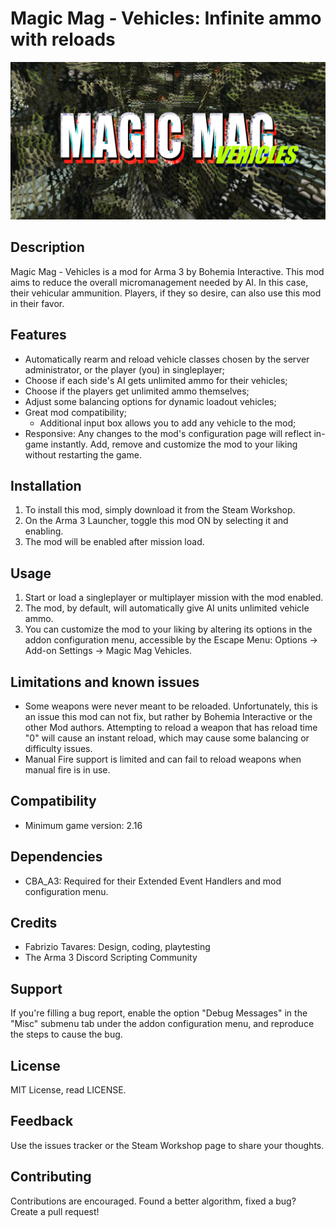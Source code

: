 # Magic Mag - Vehicles: Infinite ammo with reloads
![screenshot](src/MagicMagVeh/banner.png)
## Description
Magic Mag - Vehicles is a mod for Arma 3 by Bohemia Interactive. This mod aims to reduce the overall micromanagement needed by AI. In this case, their vehicular ammunition. Players, if they so desire, can also use this mod in their favor.

## Features
- Automatically rearm and reload vehicle classes chosen by the server administrator, or the player (you) in singleplayer;
- Choose if each side's AI gets unlimited ammo for their vehicles;
- Choose if the players get unlimited ammo themselves;
- Adjust some balancing options for dynamic loadout vehicles;
- Great mod compatibility;
  - Additional input box allows you to add any vehicle to the mod;
- Responsive: Any changes to the mod's configuration page will reflect in-game instantly. Add, remove and customize the mod to your liking without restarting the game.

## Installation
1. To install this mod, simply download it from the Steam Workshop.
2. On the Arma 3 Launcher, toggle this mod ON by selecting it and enabling.
3. The mod will be enabled after mission load.

## Usage
1. Start or load a singleplayer or multiplayer mission with the mod enabled.
2. The mod, by default, will automatically give AI units unlimited vehicle ammo.
3. You can customize the mod to your liking by altering its options in the addon configuration menu, accessible by the Escape Menu: Options -> Add-on Settings -> Magic Mag Vehicles.

## Limitations and known issues
- Some weapons were never meant to be reloaded. Unfortunately, this is an issue this mod can not fix, but rather by Bohemia Interactive or the other Mod authors. Attempting to reload a weapon that has reload time "0" will cause an instant reload, which may cause some balancing or difficulty issues.
- Manual Fire support is limited and can fail to reload weapons when manual fire is in use.

## Compatibility
- Minimum game version: 2.16

## Dependencies
- CBA_A3: Required for their Extended Event Handlers and mod configuration menu.

## Credits
- Fabrizio Tavares: Design, coding, playtesting
- The Arma 3 Discord Scripting Community

## Support
If you're filling a bug report, enable the option "Debug Messages" in the "Misc" submenu tab under the addon configuration menu, and reproduce the steps to cause the bug.

## License
MIT License, read LICENSE.

## Feedback
Use the issues tracker or the Steam Workshop page to share your thoughts.

## Contributing
Contributions are encouraged. Found a better algorithm, fixed a bug? Create a pull request!
